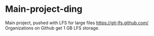 # Main-project-ding
Main project, pushed with LFS for large files
https://git-lfs.github.com/
Organizations on Github get 1 GB LFS storage.

